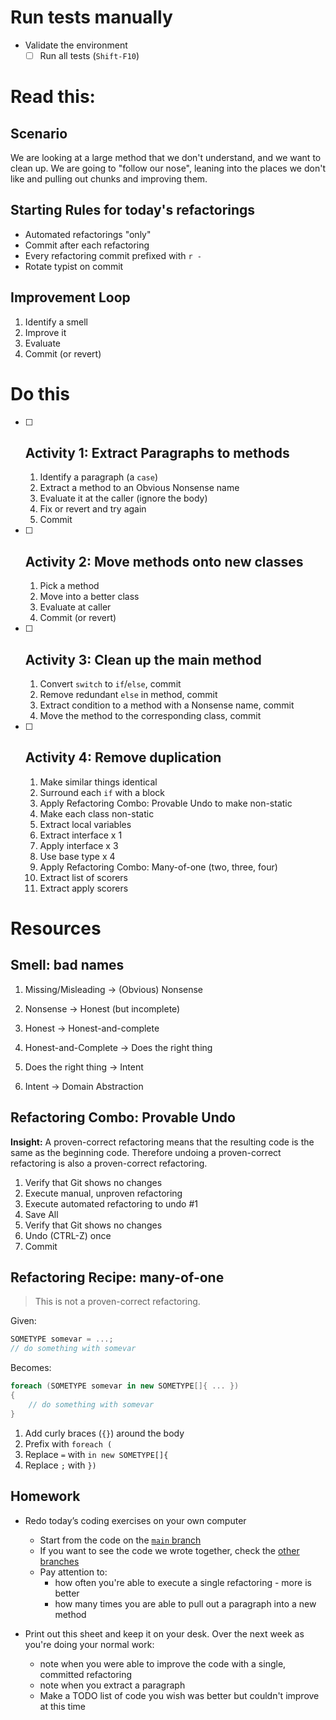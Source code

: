 # Run tests manually

* Validate the environment
    * [ ] Run all tests (`Shift-F10`)

# Read this:

## Scenario

We are looking at a large method that we don't understand, and we want to clean up. We are going to "follow our nose", leaning into the places we don't like and pulling out chunks and improving them.

## Starting Rules for today's refactorings

- Automated refactorings "only"
- Commit after each refactoring
- Every refactoring commit prefixed with `r - `
- Rotate typist on commit

## Improvement Loop

1. Identify a smell
2. Improve it
3. Evaluate
4. Commit (or revert)

# Do this

- [ ] ## Activity 1: Extract Paragraphs to methods

    1. Identify a paragraph (a `case`)
    2. Extract a method to an Obvious Nonsense name
    3. Evaluate it at the caller (ignore the body)
    4. Fix or revert and try again
    5. Commit

- [ ] ## Activity 2: Move methods onto new classes

    1. Pick a method
    2. Move into a better class
    3. Evaluate at caller
    4. Commit (or revert)

- [ ] ## Activity 3: Clean up the main method

    1. Convert `switch` to `if`/`else`, commit
    2. Remove redundant `else` in method, commit
    3. Extract condition to a method with a Nonsense name, commit
    4. Move the method to the corresponding class, commit

- [ ] ## Activity 4: Remove duplication

    1. Make similar things identical
    2. Surround each `if` with a block
    3. Apply Refactoring Combo: Provable Undo to make non-static
    4. Make each class non-static
    5. Extract local variables
    6. Extract interface x 1
    7. Apply interface x 3
    8. Use base type x 4
    9. Apply Refactoring Combo: Many-of-one (two, three, four)
    11. Extract list of scorers
    12. Extract apply scorers

# Resources

## Smell: bad names

1. Missing/Misleading -> (Obvious) Nonsense

2. Nonsense -> Honest (but incomplete)

3. Honest -> Honest-and-complete

4. Honest-and-Complete -> Does the right thing

5. Does the right thing -> Intent

6. Intent -> Domain Abstraction

## Refactoring Combo: Provable Undo

**Insight:** A proven-correct refactoring means that the resulting code is the same as the beginning code. Therefore undoing a proven-correct refactoring is also a proven-correct refactoring.

1. Verify that Git shows no changes
2. Execute manual, unproven refactoring
3. Execute automated refactoring to undo #1
4. Save All
5. Verify that Git shows no changes
6. Undo (CTRL-Z) once
7. Commit

## Refactoring Recipe: many-of-one

> This is not a proven-correct refactoring.

Given:

```c#
SOMETYPE somevar = ...;
// do something with somevar
```

Becomes:

```c#
foreach (SOMETYPE somevar in new SOMETYPE[]{ ... })
{
    // do something with somevar
}
```

1. Add curly braces (`{}`) around the body
2. Prefix with `foreach (`
3. Replace `=` with `in new SOMETYPE[]{`
4. Replace `;` with `})`


## Homework

* Redo today’s coding exercises on your own computer

    * Start from the code on the [`main` branch](https://github.com/LearnWithLlew/RefactoringToCleanerCode.net)
    * If you want to see the code we wrote together, check the [other branches](https://github.com/LearnWithLlew/RefactoringToCleanerCode.net/branches)
    * Pay attention to:
        * how often you're able to execute a single refactoring - more is better
        * how many times you are able to pull out a paragraph into a new method
* Print out this sheet and keep it on your desk. Over the next week as you're doing your normal work:
    * note when you were able to improve the code with a single, committed refactoring
    * note when you extract a paragraph
    * Make a TODO list of code you wish was better but couldn't improve at this time

